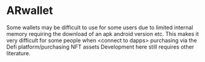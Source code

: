 # ARwallet
Some wallets may be difficult to use for some users due to limited internal memory requiring the download of an apk android version etc.  This makes it very difficult for some people when &lt;connect to dapps> purchasing via the Defi platform/purchasing NFT assets  Development here still requires other literature.
